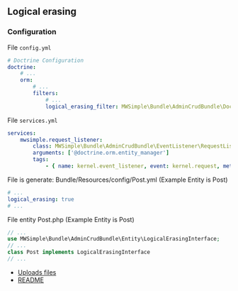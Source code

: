 ## Logical erasing

### Configuration

File `config.yml`

```yaml
# Doctrine Configuration
doctrine:
    # ...
    orm:
        # ...
        filters:
            # ...
            logical_erasing_filter: MWSimple\Bundle\AdminCrudBundle\Doctrine\LogicalErasingFilter
```

File `services.yml`

```yaml
services:
    mwsimple.request_listener:
        class: MWSimple\Bundle\AdminCrudBundle\EventListener\RequestListener
        arguments: ['@doctrine.orm.entity_manager']
        tags:
            - { name: kernel.event_listener, event: kernel.request, method: onKernelRequest }
```

File is generate: Bundle/Resources/config/Post.yml (Example Entity is Post)

```yaml
# ...
logical_erasing: true
# ...
```

File entity Post.php (Example Entity is Post)

```php
// ...
use MWSimple\Bundle\AdminCrudBundle\Entity\LogicalErasingInterface;
// ...
class Post implements LogicalErasingInterface
// ...
```

* [Uploads files](subirarchivos_en.md)
* [README](README_EN.md)
